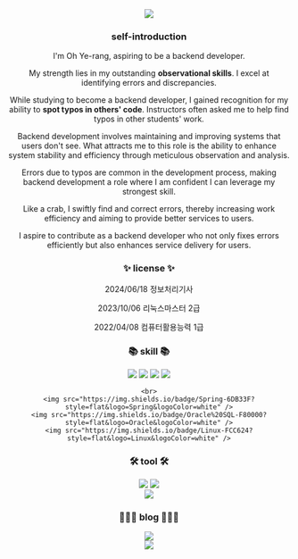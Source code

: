 <div align=center>
	<img src="https://capsule-render.vercel.app/api?type=waving&color=auto&height=200&section=header&text=yerang%20Github&fontSize=90" />	
</div>


<div align=center>
	<h3>self-introduction</h3>
	
	
I'm Oh Ye-rang, aspiring to be a backend developer.

My strength lies in my outstanding **observational skills**. I excel at identifying errors and discrepancies.

While studying to become a backend developer, I gained recognition for my ability to **spot typos in others' code**. Instructors often asked me to help find typos in other students' work.

Backend development involves maintaining and improving systems that users don't see. What attracts me to this role is the ability to enhance system stability and efficiency through meticulous observation and analysis.

Errors due to typos are common in the development process, making backend development a role where I am confident I can leverage my strongest skill.

Like a crab, I swiftly find and correct errors, thereby increasing work efficiency and aiming to provide better services to users.

I aspire to contribute as a backend developer who not only fixes errors efficiently but also enhances service delivery for users.

</div>


<div align=center>
  	<h3>✨ license ✨</h3>
  	<p>2024/06/18  정보처리기사</p>
  	<p>2023/10/06  리눅스마스터 2급</p>
  	<p>2022/04/08  컴퓨터활용능력 1급</p>
</div>


<div align=center>
    <h3>📚 skill 📚</h3>
    <img src="https://img.shields.io/badge/Java-007396?style=flat&logo=Conda-Forge&logoColor=white" />
    <img src="https://img.shields.io/badge/JavaScript-F7DF1E?style=flat&logo=JavaScript&logoColor=white" />
    <img src="https://img.shields.io/badge/HTML5-E34F26?style=flat&logo=HTML5&logoColor=white" />
    <img src="https://img.shields.io/badge/CSS3-1572B6?style=flat&logo=CSS3&logoColor=white" />

    <br>
    <img src="https://img.shields.io/badge/Spring-6DB33F?style=flat&logo=Spring&logoColor=white" />
    <img src="https://img.shields.io/badge/Oracle%20SQL-F80000?style=flat&logo=Oracle&logoColor=white" />
    <img src="https://img.shields.io/badge/Linux-FCC624?style=flat&logo=Linux&logoColor=white" />
</div>



<div align=center>
	<h3>🛠 tool 🛠</h3>
	<img src="https://img.shields.io/badge/Eclipse%20IDE-2C2255?style=flat&logo=EclipseIDE&logoColor=white" />
	<img src="https://img.shields.io/badge/Visual%20Studio%20Code-007ACC?style=flat&logo=VisualStudioCode&logoColor=white" />
	<br>
	<img src="https://img.shields.io/badge/Tomcat-F8DC75?style=flat&logo=ApacheTomcat&logoColor=white" />
</div>


<div align=center>
	<h3>👩🏻‍💻 blog 👩🏻‍💻</h3>
   	<a href="https://osl1018.tistory.com">
	<img src="https://img.shields.io/badge/Blog-FF9800?style=flat&logo=Blogger&logoColor=white" />
	</a>
</div>





<div align=center>
<img src="https://github-readme-stats.vercel.app/api/top-langs/?username=yerang1018&layout=compact"><br><br>
</div>


